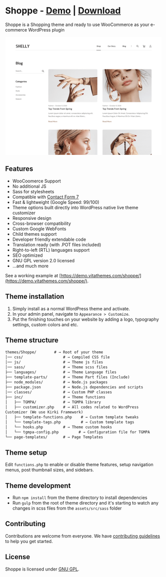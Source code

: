 # Shoppe - [Demo](https://demo.vitathemes.com/Shoppe/) | [Download](https://wordpress.org/themes/Shoppe/)
Shoppe is a Shopping theme and ready to use WooCommerce as your e-commerce WordPress plugin

![Home Page](screenshot.png)

## Features
* WooCoomerce Support
* No additional JS
* Sass for stylesheets
* Compatible with [Contact Form 7](https://wordpress.org/plugins/contact-form-7/)
* Fast & lightweight (Google Speed: 99/100)
* Theme options built directly into WordPress native live theme customizer
* Responsive design
* Cross-browser compatibility
* Custom Google WebFonts
* Child themes support
* Developer friendly extendable code
* Translation ready (with .POT files included)
* Right-to-left (RTL) languages support
* SEO optimized
* GNU GPL version 2.0 licensed
* …and much more

See a working example at [https://demo.vitathemes.com/shoppe/](https://demo.vitathemes.com/shoppe/).

## Theme installation
1. Simply install as a normal WordPress theme and activate.
2. In your admin panel, navigate to `Appearance > Customize`.
3. Put the finishing touches on your website by adding a logo, typography settings, custom colors and etc.

## Theme structure

```shell
themes/Shoppe/        # → Root of your theme
│── css/                  # → Compiled CSS file
│── js/                   # → Theme js files
│── sass/                 # → Theme scss files
├── languages/            # → Theme Language files
├── template-parts/       # → Theme Part files (Include)
├── node_modules/         # → Node.js packages
├── package.json          # → Node.js dependencies and scripts
│── classes/              # → Custom PHP classes
├── inc/                  # → Theme functions
│   ├── TGMPA/            # → TGMPA library
│   ├── customizer.php    # → All codes related to WordPress Customizer (We use Kirki Framework)
│   ├── template-functions.php    # → Custom template tweaks
│   └── template-tags.php         # → Custom template tags
│   └── hooks.php         # → Theme custom hooks
│   └── tgmpa-config.php         # → Configuration file for TGMPA
└── page-templates/       # → Page Templates
```

## Theme setup

Edit `functions.php` to enable or disable theme features, setup navigation menus, post thumbnail sizes, and sidebars.

## Theme development

* Run `npm install` from the theme directory to install dependencies
* Run `gulp` from the root of theme directory and it's starting to watch any changes in scss files from the `assets/src/sass` folder

## Contributing

Contributions are welcome from everyone. We have [contributing guidelines](CONTRIBUTING.md) to help you get started.

## License

Shoppe is licensed under [GNU GPL](LICENSE).
